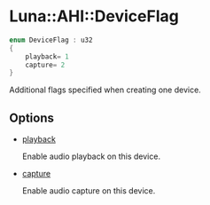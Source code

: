 # Luna::AHI::DeviceFlag

```c++
enum DeviceFlag : u32
{
    playback= 1
    capture= 2
}
```

Additional flags specified when creating one device. 

## Options
* [playback](group___a_h_i_1ggad433bdae7e4fec2efb966cfe584aa7fbab97e6a2fbeffb69f3ca5c81325164f3f.md)

    Enable audio playback on this device. 

* [capture](group___a_h_i_1ggad433bdae7e4fec2efb966cfe584aa7fbad7ba9bbfda42b9657f14ee37ef76150b.md)

    Enable audio capture on this device. 

